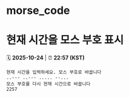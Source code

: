 # morse_code
# 현재 시간을 모스 부호 표시
<!-- MORSE_TIME_START -->
🗓️ **2025-10-24** | ⏰ **22:57 (KST)**

```
현재 시간을 입력하세요. 모스 부호로 바꿉니다
..--- ..--- ..... --...
모스 부호를 다시 현재 시간으로 바꿉니다
2257
```
<!-- MORSE_TIME_END -->
